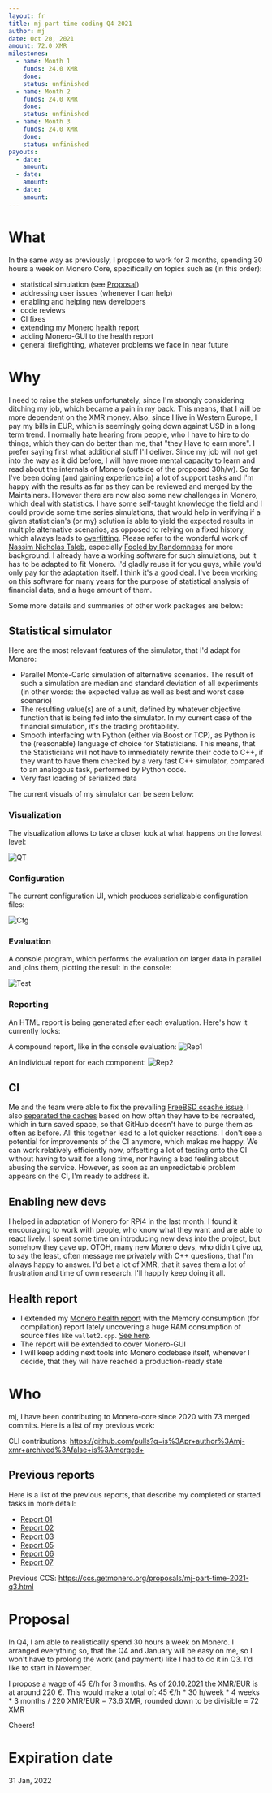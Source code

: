 ```yaml
---
layout: fr
title: mj part time coding Q4 2021
author: mj
date: Oct 20, 2021
amount: 72.0 XMR
milestones:
  - name: Month 1
    funds: 24.0 XMR
    done:
    status: unfinished
  - name: Month 2
    funds: 24.0 XMR
    done:
    status: unfinished
  - name: Month 3
    funds: 24.0 XMR
    done:
    status: unfinished
payouts:
  - date:
    amount:
  - date:
    amount:
  - date:
    amount:
---
```



# What

In the same way as previously, I propose to work for 3 months, spending 30 hours a week on Monero Core, specifically on topics such as (in this order):
- statistical simulation (see [Proposal](#Proposal))
- addressing user issues (whenever I can help)
- enabling and helping new developers
- code reviews
- CI fixes
- extending my [Monero health report](http://cryptog.hopto.org/monero/health/)
- adding Monero-GUI to the health report
- general firefighting, whatever problems we face in near future

# Why

I need to raise the stakes unfortunately, since I'm strongly considering ditching my job, which became a pain in my back. This means, that I will be more dependent on the XMR money. Also, since I live in Western Europe, I pay my bills in EUR, which is seemingly going down against USD in a long term trend.
I normally hate hearing from people, who I have to hire to do things, which they can do better than me, that "they Have to earn more". I prefer saying first what additional stuff I'll deliver. Since my job will not get into the way as it did before, I will have more mental capacity to learn and read about the internals of Monero (outside of the proposed 30h/w). So far I've been doing (and gaining experience in) a lot of support tasks and I'm happy with the results as far as they can be reviewed and merged by the Maintainers. However there are now also some new challenges in Monero, which deal with statistics. I have some self-taught knowledge the field and I could provide some time series simulations, that would help in verifying if a given statistician's (or my) solution is able to yield the expected results in multiple alternative scenarios, as opposed to relying on a fixed history, which always leads to [overfitting](https://en.wikipedia.org/wiki/Overfitting). Please refer to the wonderful work of [Nassim Nicholas Taleb](https://en.wikipedia.org/wiki/Nassim_Nicholas_Taleb), especially [Fooled by Randomness](https://en.wikipedia.org/wiki/Fooled_by_Randomness) for more background. I already have a working software for such simulations, but it has to be adapted to fit Monero. I'd gladly reuse it for you guys, while you'd only pay for the adaptation itself. I think it's a good deal. I've been working on this software for many years for the purpose of statistical analysis of financial data, and a huge amount of them.


Some more details and summaries of other work packages are below:

## Statistical simulator

Here are the most relevant features of the simulator, that I'd adapt for Monero:

- Parallel Monte-Carlo simulation of alternative scenarios. The result of such a simulation are median and standard deviation of all experiments (in other words: the expected value as well as best and worst case scenario)
- The resulting value(s) are of a unit, defined by whatever objective function that is being fed into the simulator. In my current case of the financial simulation, it's the trading profitability.
- Smooth interfacing with Python (either via Boost or TCP), as Python is the (reasonable) language of choice for Statisticians. This means, that the Statisticians will not have to immediately rewrite their code to C++, if they want to have them checked by a very fast C++ simulator, compared to an analogous task, performed by Python code.
- Very fast loading of serialized data

The current visuals of my simulator can be seen below:

### Visualization

The visualization allows to take a closer look at what happens on the lowest level:

![QT](http://cryptog.hopto.org/monero/sim/sim-qt.png)

### Configuration

The current configuration UI, which produces serializable configuration files:

![Cfg](http://cryptog.hopto.org/monero/sim/sim-config.png)

### Evaluation

A console program, which performs the evaluation on larger data in parallel and joins them, plotting the result in the console:

![Test](http://cryptog.hopto.org/monero/sim/sim-test.png)

### Reporting

An HTML report is being generated after each evaluation. Here's how it currently looks:

A compound report, like in the console evaluation:
![Rep1](http://cryptog.hopto.org/monero/sim/sim-report-whole.png)

An individual report for each component:
![Rep2](http://cryptog.hopto.org/monero/sim/sim-report-indiv.png)

## CI
Me and the team were able to fix the prevailing [FreeBSD ccache issue](https://github.com/monero-project/monero/pull/7832). I also [separated the caches](https://github.com/monero-project/monero/pull/7780) based on how often they have to be recreated, which in turn saved space, so that GitHub doesn't have to purge them as often as before. All this together lead to a lot quicker reactions.
I don't see a potential for improvements of the CI anymore, which makes me happy. We can work relatively efficiently now, offsetting a lot of testing onto the CI without having to wait for a long time, nor having a bad feeling about abusing the service.
However, as soon as an unpredictable problem appears on the CI, I'm ready to address it.

## Enabling new devs
I helped in adaptation of Monero for RPi4 in the last month. I found it encouraging to work with people, who know what they want and are able to react lively. I spent some time on introducing new devs into the project, but somehow they gave up. OTOH, many new Monero devs, who didn't give up, to say the least, often message me privately with C++ questions, that I'm always happy to answer. I'd bet a lot of XMR, that it saves them a lot of frustration and time of own research. I'll happily keep doing it all.

## Health report
- I extended my [Monero health report](http://enjo.hopto.org/pub/monero/) with the Memory consumption (for compilation) report lately uncovering a huge RAM consumption of source files like `wallet2.cpp`. [See here](http://cryptog.hopto.org/monero/health/data/753dc901a/753dc901a-mem-usage-prod.txt).
- The report will be extended to cover Monero-GUI
- I will keep adding next tools into Monero codebase itself, whenever I decide, that they will have reached a production-ready state

# Who

mj, I have been contributing to Monero-core since 2020 with 73 merged commits. Here is a list of my previous work:

CLI contributions: https://github.com/pulls?q=is%3Apr+author%3Amj-xmr+archived%3Afalse+is%3Amerged+

## Previous reports
Here is a list of the previous reports, that describe my completed or started tasks in more detail:
- [Report 01](https://repo.getmonero.org/monero-project/ccs-proposals/-/merge_requests/200#note_10764)
- [Report 02](https://repo.getmonero.org/monero-project/ccs-proposals/-/merge_requests/200#note_10860)
- [Report 03](https://repo.getmonero.org/monero-project/ccs-proposals/-/merge_requests/200#note_10954)
- [Report 05](https://repo.getmonero.org/monero-project/ccs-proposals/-/merge_requests/231#note_11248)
- [Report 06](https://repo.getmonero.org/monero-project/ccs-proposals/-/merge_requests/231#note_11421)
- [Report 07](https://repo.getmonero.org/monero-project/ccs-proposals/-/merge_requests/231#note_11662)

Previous CCS: https://ccs.getmonero.org/proposals/mj-part-time-2021-q3.html


# Proposal

In Q4, I am able to realistically spend 30 hours a week on Monero. I arranged everything so, that the Q4 and January will be easy on me, so I won't have to prolong the work (and payment) like I had to do it in Q3. I'd like to start in November.

I propose a wage of 45 €/h for 3 months. As of 20.10.2021 the XMR/EUR is at around 220 €. This would make a total of:
45 €/h * 30 h/week * 4 weeks * 3 months / 220 XMR/EUR = 73.6 XMR, rounded down to be divisible = 72 XMR

Cheers!


# Expiration date
31 Jan, 2022
